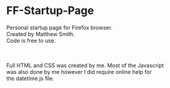 # FF-Startup-Page

Personal startup page for Firefox browser. <br />
Created by Matthew Smith. <br />
Code is free to use.

<br /> <br />
Full HTML and CSS was created by me. Most of the Javascript<br />
was also done by me however I did require online help for<br />
the datetime.js file.
